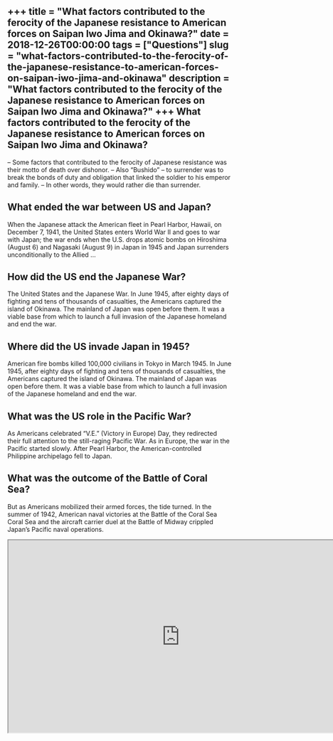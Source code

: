 +++
title = "What factors contributed to the ferocity of the Japanese resistance to American forces on Saipan Iwo Jima and Okinawa?"
date = 2018-12-26T00:00:00
tags = ["Questions"]
slug = "what-factors-contributed-to-the-ferocity-of-the-japanese-resistance-to-american-forces-on-saipan-iwo-jima-and-okinawa"
description = "What factors contributed to the ferocity of the Japanese resistance to American forces on Saipan Iwo Jima and Okinawa?"
+++
What factors contributed to the ferocity of the Japanese resistance to American forces on Saipan Iwo Jima and Okinawa?
----------------------------------------------------------------------------------------------------------------------

– Some factors that contributed to the ferocity of Japanese resistance was their motto of death over dishonor. – Also “Bushido” – to surrender was to break the bonds of duty and obligation that linked the soldier to his emperor and family. – In other words, they would rather die than surrender.

What ended the war between US and Japan?
----------------------------------------

When the Japanese attack the American fleet in Pearl Harbor, Hawaii, on December 7, 1941, the United States enters World War II and goes to war with Japan; the war ends when the U.S. drops atomic bombs on Hiroshima (August 6) and Nagasaki (August 9) in Japan in 1945 and Japan surrenders unconditionally to the Allied …

How did the US end the Japanese War?
------------------------------------

The United States and the Japanese War. In June 1945, after eighty days of fighting and tens of thousands of casualties, the Americans captured the island of Okinawa. The mainland of Japan was open before them. It was a viable base from which to launch a full invasion of the Japanese homeland and end the war.

Where did the US invade Japan in 1945?
--------------------------------------

American fire bombs killed 100,000 civilians in Tokyo in March 1945. In June 1945, after eighty days of fighting and tens of thousands of casualties, the Americans captured the island of Okinawa. The mainland of Japan was open before them. It was a viable base from which to launch a full invasion of the Japanese homeland and end the war.

What was the US role in the Pacific War?
----------------------------------------

As Americans celebrated “V.E.” (Victory in Europe) Day, they redirected their full attention to the still-raging Pacific War. As in Europe, the war in the Pacific started slowly. After Pearl Harbor, the American-controlled Philippine archipelago fell to Japan.

What was the outcome of the Battle of Coral Sea?
------------------------------------------------

But as Americans mobilized their armed forces, the tide turned. In the summer of 1942, American naval victories at the Battle of the Coral Sea Coral Sea and the aircraft carrier duel at the Battle of Midway crippled Japan’s Pacific naval operations.

<iframe allow="accelerometer; autoplay; clipboard-write; encrypted-media; gyroscope; picture-in-picture" allowfullscreen="" class="__youtube_prefs__  epyt-is-override  no-lazyload" data-no-lazy="1" data-origheight="433" data-origwidth="770" data-skipgform_ajax_framebjll="" height="433" id="_ytid_24383" loading="lazy" src="https://www.youtube.com/embed/XX63b1sJtoc?enablejsapi=1&autoplay=0&cc_load_policy=0&cc_lang_pref=&iv_load_policy=1&loop=0&modestbranding=0&rel=1&fs=1&playsinline=0&autohide=2&theme=dark&color=red&controls=1&" title="YouTube player" width="770"></iframe>